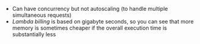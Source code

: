 - Can have concurrency but not autoscaling (to handle multiple simultaneous requests)
- _Lambda billing_ is based on gigabyte seconds, so you can see that more memory is sometimes cheaper if the overall execution time is substantially less